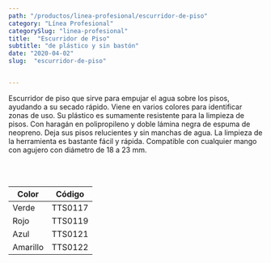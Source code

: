 ```yaml
---
path: "/productos/linea-profesional/escurridor-de-piso"
category: "Línea Profesional"
categorySlug: "linea-profesional"
title:  "Escurridor de Piso"
subtitle: "de plástico y sin bastón"
date: "2020-04-02"
slug:  "escurridor-de-piso"


---
```

Escurridor de piso que sirve para empujar el agua sobre los pisos, ayudando a su secado rápido. Viene en varios colores para identificar zonas de uso. Su plástico es sumamente resistente para la limpieza de pisos. Con haragán en polipropileno y doble lámina negra de espuma de neopreno. Deja sus pisos relucientes y sin manchas de agua. La limpieza de la herramienta es bastante fácil y rápida. Compatible con cualquier mango con agujero con diámetro de 18 a 23 mm. 


<br> <br>
<table class="min-w-full md:min-w-0 divide-y-0 divide-gray-200">
          <thead class=" bg-white">
            <tr>
            <th scope="col" class="px-6 text-center text-xs font-medium text-primary-lighter uppercase tracking-wider">
                Color
              </th>
              <th scope="col" class="px-6 text-center text-xs font-medium text-primary-lighter uppercase tracking-wider">
                Código
              </th>
            </tr>
          </thead>
          <tbody>
            <tr class="bg-gray-400">
             <td class="px-6 py-4 whitespace-nowrap text-sm text-gray-700 text-center">
              Verde
              </td>
              <td class="px-6 py-4 whitespace-nowrap text-sm text-gray-700 text-center">
              TTS0117
              </td>
            </tr> 
            <tr class="bg-gray-200">
             <td class="px-6 py-4 whitespace-nowrap text-sm text-gray-700 text-center">
              Rojo
              </td>
              <td class="px-6 py-4 whitespace-nowrap text-sm text-gray-700 text-center">
              TTS0119
              </td>
            </tr> 
            <tr class="bg-gray-400">
             <td class="px-6 py-4 whitespace-nowrap text-sm text-gray-700 text-center">
              Azul
              </td>
              <td class="px-6 py-4 whitespace-nowrap text-sm text-gray-700 text-center">
              TTS0121
              </td>
            </tr> 
            <tr class="bg-gray-200">
             <td class="px-6 py-4 whitespace-nowrap text-sm text-gray-700 text-center">
              Amarillo
              </td>
              <td class="px-6 py-4 whitespace-nowrap text-sm text-gray-700 text-center">
              TTS0122
              </td>
            </tr> 
          </tbody>
        </table>



